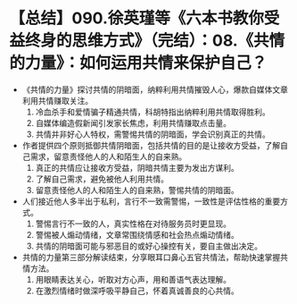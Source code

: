 # 【总结】090.徐英瑾等《六本书教你受益终身的思维方式》（完结）：08.《共情的力量》：如何运用共情来保护自己？

-   《共情的力量》探讨共情的阴暗面，纳粹利用共情摧毁人心，爆款自媒体文章利用共情赚取关注。
    1.  冷血杀手和爱情骗子精通共情，科胡特指出纳粹利用共情取得胜利。
    2.  自媒体编造假新闻引发家长焦虑，利用共情赚取点击量。
    3.  共情并非好心人特权，需警惕共情的阴暗面，学会识别真正的共情。
-   作者提供四个原则抵御共情阴暗面，包括共情的目的是让接收方受益，了解自己需求，留意责怪他人的人和陌生人的自来熟。
    1.  真正的共情应让接收方受益，阴暗共情主要为发出方谋利。
    2.  了解自己需求，避免被他人利用共情。
    3.  留意责怪他人的人和陌生人的自来熟，警惕共情的阴暗面。
-   人们接近他人多半出于私利，言行不一致需警惕，一致性是评估性格的重要方式。
    1.  警惕言行不一致的人，真实性格在对待服务员时更显现。
    2.  警惕被人煽动情绪，文章常围绕情感和社会热点煽动情绪。
    3.  共情的阴暗面可能与邪恶目的或好心操控有关，要自主做出决定。
-   共情的力量第三部分解读结束，分享眼耳口鼻心五官共情法，帮助快速掌握共情方法。
    1.  用眼睛表达关心，听取对方心声，用和善语气表达理解。
    2.  在激烈情绪时做深呼吸平静自己，怀着真诚善良的心共情。
